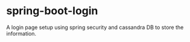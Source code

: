 # spring-boot-login

A login page setup using spring security and cassandra DB to store the information.
